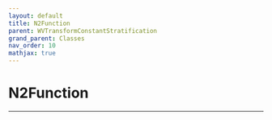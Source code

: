```yaml
---
layout: default
title: N2Function
parent: WVTransformConstantStratification
grand_parent: Classes
nav_order: 10
mathjax: true
---
```


#  N2Function




---

